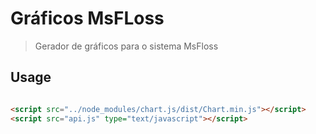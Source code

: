 # Gráficos MsFLoss

> Gerador de gráficos para o sistema MsFloss

## Usage

```html

<script src="../node_modules/chart.js/dist/Chart.min.js"></script>
<script src="api.js" type="text/javascript"></script>

